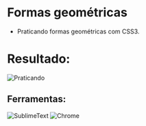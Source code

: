 # Formas geométricas
* Praticando formas geométricas com CSS3.

# Resultado:
![Praticando](https://i.ibb.co/q083fKn/quadrados-css.png)

## Ferramentas:
![SublimeText](https://i.ibb.co/374RnCj/Sublime-text-logo.png)
![Chrome](https://i.ibb.co/kX3pjTM/Google-Chrome-icon-February-2022-svg.png)

